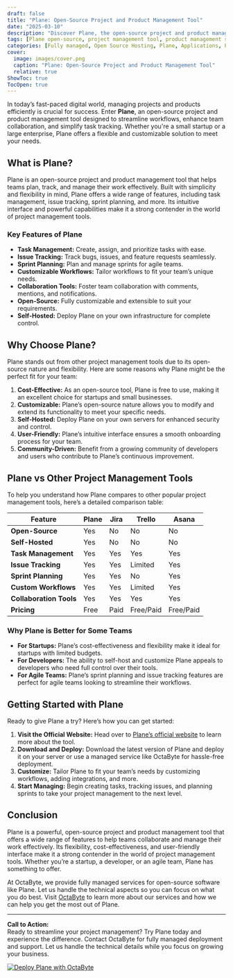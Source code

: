 ```yaml
---
draft: false
title: "Plane: Open-Source Project and Product Management Tool"
date: "2025-03-10"
description: "Discover Plane, the open-source project and product management tool that simplifies team collaboration, task tracking, and workflow management. Learn how Plane compares to other tools and why it’s the perfect choice for your team."
tags: [Plane open-source, project management tool, product management software, Plane vs Jira, Plane vs Trello, open-source project management, Plane features, Plane alternatives, task management tool, team collaboration software]
categories: [Fully managed, Open Source Hosting, Plane, Applications, Project Management]
cover:
  image: images/cover.png
  caption: "Plane: Open-Source Project and Product Management Tool"
  relative: true
ShowToc: true
TocOpen: true
---
```



In today’s fast-paced digital world, managing projects and products efficiently is crucial for success. Enter **Plane**, an open-source project and product management tool designed to streamline workflows, enhance team collaboration, and simplify task tracking. Whether you're a small startup or a large enterprise, Plane offers a flexible and customizable solution to meet your needs.

## What is Plane?

Plane is an open-source project and product management tool that helps teams plan, track, and manage their work effectively. Built with simplicity and flexibility in mind, Plane offers a wide range of features, including task management, issue tracking, sprint planning, and more. Its intuitive interface and powerful capabilities make it a strong contender in the world of project management tools.

### Key Features of Plane

- **Task Management:** Create, assign, and prioritize tasks with ease.
- **Issue Tracking:** Track bugs, issues, and feature requests seamlessly.
- **Sprint Planning:** Plan and manage sprints for agile teams.
- **Customizable Workflows:** Tailor workflows to fit your team’s unique needs.
- **Collaboration Tools:** Foster team collaboration with comments, mentions, and notifications.
- **Open-Source:** Fully customizable and extensible to suit your requirements.
- **Self-Hosted:** Deploy Plane on your own infrastructure for complete control.

## Why Choose Plane?

Plane stands out from other project management tools due to its open-source nature and flexibility. Here are some reasons why Plane might be the perfect fit for your team:

1. **Cost-Effective:** As an open-source tool, Plane is free to use, making it an excellent choice for startups and small businesses.
2. **Customizable:** Plane’s open-source nature allows you to modify and extend its functionality to meet your specific needs.
3. **Self-Hosted:** Deploy Plane on your own servers for enhanced security and control.
4. **User-Friendly:** Plane’s intuitive interface ensures a smooth onboarding process for your team.
5. **Community-Driven:** Benefit from a growing community of developers and users who contribute to Plane’s continuous improvement.

## Plane vs Other Project Management Tools

To help you understand how Plane compares to other popular project management tools, here’s a detailed comparison table:

| Feature                | Plane               | Jira                | Trello              | Asana               |
|------------------------|---------------------|---------------------|---------------------|---------------------|
| **Open-Source**        | Yes                 | No                  | No                  | No                  |
| **Self-Hosted**        | Yes                 | No                  | No                  | No                  |
| **Task Management**    | Yes                 | Yes                 | Yes                 | Yes                 |
| **Issue Tracking**     | Yes                 | Yes                 | Limited             | Yes                 |
| **Sprint Planning**    | Yes                 | Yes                 | No                  | Yes                 |
| **Custom Workflows**   | Yes                 | Yes                 | Limited             | Yes                 |
| **Collaboration Tools**| Yes                 | Yes                 | Yes                 | Yes                 |
| **Pricing**            | Free                | Paid                | Free/Paid           | Free/Paid           |

### Why Plane is Better for Some Teams

- **For Startups:** Plane’s cost-effectiveness and flexibility make it ideal for startups with limited budgets.
- **For Developers:** The ability to self-host and customize Plane appeals to developers who need full control over their tools.
- **For Agile Teams:** Plane’s sprint planning and issue tracking features are perfect for agile teams looking to streamline their workflows.

## Getting Started with Plane

Ready to give Plane a try? Here’s how you can get started:

1. **Visit the Official Website:** Head over to [Plane’s official website](https://plane.so) to learn more about the tool.
2. **Download and Deploy:** Download the latest version of Plane and deploy it on your server or use a managed service like OctaByte for hassle-free deployment.
3. **Customize:** Tailor Plane to fit your team’s needs by customizing workflows, adding integrations, and more.
4. **Start Managing:** Begin creating tasks, tracking issues, and planning sprints to take your project management to the next level.

## Conclusion

Plane is a powerful, open-source project and product management tool that offers a wide range of features to help teams collaborate and manage their work effectively. Its flexibility, cost-effectiveness, and user-friendly interface make it a strong contender in the world of project management tools. Whether you’re a startup, a developer, or an agile team, Plane has something to offer.

At OctaByte, we provide fully managed services for open-source software like Plane. Let us handle the technical aspects so you can focus on what you do best. Visit [OctaByte](https://octabyte.io) to learn more about our services and how we can help you get the most out of Plane.

---

**Call to Action:**  
Ready to streamline your project management? Try Plane today and experience the difference. Contact OctaByte for fully managed deployment and support. Let us handle the technical details while you focus on growing your business.

[![Deploy Plane with OctaByte](/images/deploy-on-octabyte.png)](https://octabyte.io/fully-managed-open-source-services/applications/project-management/plane)